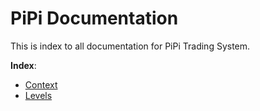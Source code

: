 # PiPi Documentation

This is index to all documentation for PiPi Trading System.

**Index**:

* [Context](context)
* [Levels](levels)
